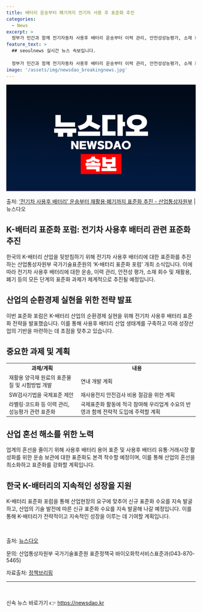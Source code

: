 ```yaml
---
title: 배터리 운송부터 폐기까지 전기차 사용 후 표준화 추진
categories:
  - News
excerpt: >
  정부가 민간과 함께 전기자동차 사용후 배터리 운송부터 이력 관리, 안전성성능평가, 소재 회수 및 재활용, 폐…
feature_text: >
  ## seoulnews 실시간 뉴스 속보입니다.

  정부가 민간과 함께 전기자동차 사용후 배터리 운송부터 이력 관리, 안전성성능평가, 소재 회수 및 재활용, 폐…
image: '/assets/img/newsdao_breakingnews.jpg'
---
```


![뉴스다오 속보](/assets/img/newsdao_breakingnews.jpg)

<p>출처: <a href="https://newsdao.kr/2838" rel="dofollow">‘전기차 사용후 배터리’ 운송부터 재활용·폐기까지 표준화 추진 - 산업통상자원부</a> | 뉴스다오</p>

<h2>K-배터리 표준화 포럼: 전기차 사용후 배터리 관련 표준화 추진</h2>
<p data-ke-size="size16">한국의 K-배터리 산업을 뒷받침하기 위해 전기차 사용후 배터리에 대한 표준화를 추진하는 산업통상자원부 국가기술표준원의 ‘K-배터리 표준화 포럼’ 개최 소식입니다. 이에 따라 전기차 사용후 배터리에 대한 운송, 이력 관리, 안전성 평가, 소재 회수 및 재활용, 폐기 등의 모든 단계의 표준화 과제가 체계적으로 추진될 예정입니다.</p>

<h2>산업의 순환경제 실현을 위한 전략 발표</h2>
<p data-ke-size="size16">이번 표준화 포럼은 K-배터리 산업의 순환경제 실현을 위해 전기차 사용후 배터리 표준화 전략을 발표했습니다. 이를 통해 사용후 배터리 산업 생태계를 구축하고 미래 성장산업의 기반을 마련하는 데 초점을 맞추고 있습니다.</p>

<h2>중요한 과제 및 계획</h2>
<table>
	<tr>
		<td style="text-align: center; height: 17px;"><b>과제/계획</b></td>
		<td style="text-align: center; height: 17px;"><b>내용</b></td>
	</tr>
	<tr>
		<td style="text-align: left;">재활용 양극재 원료의 표준물질 및 시험방법 개발</td>
		<td style="text-align: left;">연내 개발 계획</td>
	</tr>
	<tr>
		<td style="text-align: left;">SW검사기법을 국제표준 제안</td>
		<td style="text-align: left;">재사용전지 안전검사 비용 절감을 위한 계획</td>
	</tr>
	<tr>
		<td style="text-align: left;">라벨링‧코드화 등 이력 관리, 성능평가 관련 표준화</td>
		<td style="text-align: left;">국제표준화 활동에 적극 참여해 우리업계 수요의 반영과 함께 전략적 도입에 주력할 계획</td>
	</tr>
</table>

<h2>산업 혼선 해소를 위한 노력</h2>
<p data-ke-size="size16">업계의 혼선을 줄이기 위해 사용후 배터리 용어 표준 및 사용후 배터리 유통‧거래시장 활성화를 위한 운송 보관에 대한 표준화도 본격 착수할 예정이며, 이를 통해 산업의 혼선을 최소화하고 표준화를 강화할 계획입니다.</p>

<h2>한국 K-배터리의 지속적인 성장을 지원</h2>
<p data-ke-size="size16">K-배터리 표준화 포럼을 통해 산업현장의 요구에 맞추어 신규 표준화 수요를 지속 발굴하고, 산업의 기술 발전에 따른 신규 표준화 수요를 지속 발굴해 나갈 예정입니다. 이를 통해 K-배터리가 전략적이고 지속적인 성장을 이루는 데 기여할 계획입니다.</p>

<p data-ke-size="size16">&nbsp;</p>
<p data-ke-size="size16">출처: <a href="https://newsdao.kr/2838">뉴스다오</a></p>
<p data-ke-size="size16">문의: 산업통상자원부 국가기술표준원 표준정책국 바이오화학서비스표준과(043-870-5465)</p>
<p data-ke-size="size16">자료출처: <a href="https://www.korea.kr">정책브리핑</a></p>
<hr>
<p data-ke-size="size16">&nbsp;</p> 

신속 뉴스 바로가기 👉 <a href="https://newsdao.kr" rel="dofollow">https://newsdao.kr</a>


